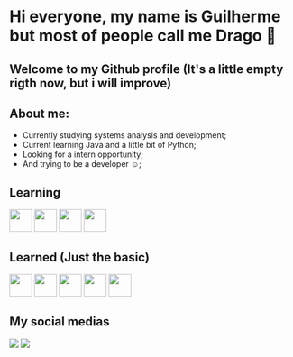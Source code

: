 # **Hi everyone, my name is Guilherme but most of people call me Drago** :muscle:
## Welcome to my Github profile (It's a little empty rigth now, but i will improve) 

## About me: 

* Currently studying systems analysis and development;
* Current learning Java and a little bit of Python;
* Looking for a intern opportunity;
* And trying to be a developer :relaxed:; 

## Learning

<img src="https://cdn.jsdelivr.net/gh/devicons/devicon@latest/icons/git/git-original.svg" width = "40" height = "40" />  <img src="https://cdn.jsdelivr.net/gh/devicons/devicon@latest/icons/java/java-original.svg" width = "40" height = "40" /> <img src="https://cdn.jsdelivr.net/gh/devicons/devicon@latest/icons/python/python-plain.svg" width = "40" height = "40"/> <img src="https://cdn.jsdelivr.net/gh/devicons/devicon@latest/icons/github/github-original.svg" width = "40" height = "40" />


## Learned (Just the basic)
<img src="https://cdn.jsdelivr.net/gh/devicons/devicon@latest/icons/java/java-original.svg" width = "40" height = "40" /> <img src="https://cdn.jsdelivr.net/gh/devicons/devicon@latest/icons/html5/html5-plain.svg" width = "40" height = "40"/> <img src="https://cdn.jsdelivr.net/gh/devicons/devicon@latest/icons/css3/css3-plain.svg" width = "40" height = "40"/> <img src="https://cdn.jsdelivr.net/gh/devicons/devicon@latest/icons/javascript/javascript-plain.svg" width = "40" height = "40"/> <img src="https://cdn.jsdelivr.net/gh/devicons/devicon@latest/icons/mysql/mysql-original.svg" width = "40" height = "40"/>
          
          
## My social medias 

<div>
<a href="https://www.linkedin.com/in/guilherme-drago-b99875228" target="_blank"><img loading="lazy" src="https://img.shields.io/badge/-LinkedIn-%230077B5?style=for-the-badge&logo=linkedin&logoColor=white" target = "_blank"></a>
<a href = "mailto: guilhermedrago56@gmail.com"><img loading="lazy" src="https://img.shields.io/badge/Gmail-D14836?style=for-the-badge&logo=gmail&logoColor=white" target="_blank"></a>
</div>
          
          
          
